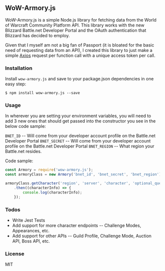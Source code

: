 ## WoW-Armory.js

WoW-Armory.js is a simple Node.js library for fetching data from the World of Warcraft Community Platform API. This library works with the new Blizzard Battle.net Developer Portal and the OAuth authentication that Blizzard has decided to employ.

Given that I myself am not a big fan of Passport (it is bloated for the basic need of requesting data from an API), I created this library to just make a simple [Axios](https://github.com/axios/axios) request per function call with a unique access token per call.

### Installation

Install `wow-armory.js` and save to your package.json dependencies in one easy step:

```
$ npm install wow-armory.js --save
```

### Usage

In wherever you are setting your environment variables, you will need to add 3 new ones that should get passed into the constructor you see in the below code sample:

`BNET_ID` -- Will come from your developer account profile on the Battle.net Developer Portal
`BNET_SECRET` -- Will come from your developer account profile on the Battle.net Developer Portal
`BNET_REGION` -- What region your Battle.net resides.

Code sample:

```javascript
const Armory = require('wow-armory.js');
const armoryClass = new Armory('bnet_id', 'bnet_secret', 'bnet_region');

armoryClass.getCharacter('region', 'server', 'character', 'optional_query_params')
    .then((characterInfo) => {
        console.log(characterInfo);
    });
```

### Todos

 - Write Jest Tests
 - Add support for more character endpoints -- Challenge Modes, Appearances, etc.
 - Add support for other APIs -- Guild Profile, Challenge Mode, Auction API, Boss API, etc.

### License

MIT

